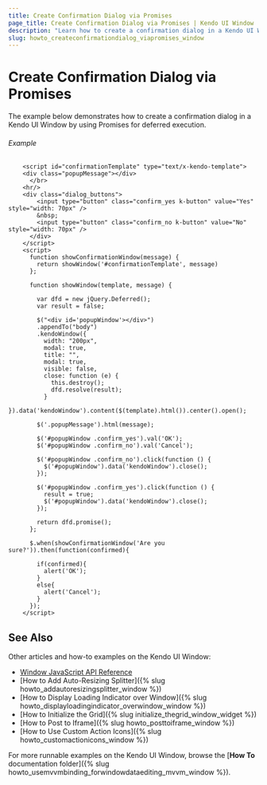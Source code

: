 ```yaml
---
title: Create Confirmation Dialog via Promises
page_title: Create Confirmation Dialog via Promises | Kendo UI Window
description: "Learn how to create a confirmation dialog in a Kendo UI Window by using Promises for deferred execution."
slug: howto_createconfirmationdialog_viapromises_window
---
```


# Create Confirmation Dialog via Promises

The example below demonstrates how to create a confirmation dialog in a Kendo UI Window by using Promises for deferred execution.

###### Example

```dojo
    <script id="confirmationTemplate" type="text/x-kendo-template">
    <div class="popupMessage"></div>
      </br>
    <hr/>
    <div class="dialog_buttons">
        <input type="button" class="confirm_yes k-button" value="Yes" style="width: 70px" />
        &nbsp;
        <input type="button" class="confirm_no k-button" value="No" style="width: 70px" />
      </div>
    </script>
    <script>
      function showConfirmationWindow(message) {
        return showWindow('#confirmationTemplate', message)
      };

      function showWindow(template, message) {

        var dfd = new jQuery.Deferred();
        var result = false;

        $("<div id='popupWindow'></div>")
        .appendTo("body")
        .kendoWindow({
          width: "200px",
          modal: true,
          title: "",
          modal: true,
          visible: false,
          close: function (e) {
            this.destroy();
            dfd.resolve(result);
          }
        }).data('kendoWindow').content($(template).html()).center().open();

        $('.popupMessage').html(message);

        $('#popupWindow .confirm_yes').val('OK');
        $('#popupWindow .confirm_no').val('Cancel');

        $('#popupWindow .confirm_no').click(function () {
          $('#popupWindow').data('kendoWindow').close();
        });

        $('#popupWindow .confirm_yes').click(function () {
          result = true;
          $('#popupWindow').data('kendoWindow').close();
        });

        return dfd.promise();
      };

      $.when(showConfirmationWindow('Are you sure?')).then(function(confirmed){

        if(confirmed){
          alert('OK');
        }
        else{
          alert('Cancel');
        }
      });
    </script>
```

## See Also

Other articles and how-to examples on the Kendo UI Window:

* [Window JavaScript API Reference](/api/javascript/ui/window)
* [How to Add Auto-Resizing Splitter]({% slug howto_addautoresizingsplitter_window %})
* [How to Display Loading Indicator over Window]({% slug howto_displayloadingindicator_overwindow_window %})
* [How to Initialize the Grid]({% slug initialize_thegrid_window_widget %})
* [How to Post to Iframe]({% slug howto_posttoiframe_window %})
* [How to Use Custom Action Icons]({% slug howto_customactionicons_window %})

For more runnable examples on the Kendo UI Window, browse the [**How To** documentation folder]({% slug howto_usemvvmbinding_forwindowdataediting_mvvm_window %}).

